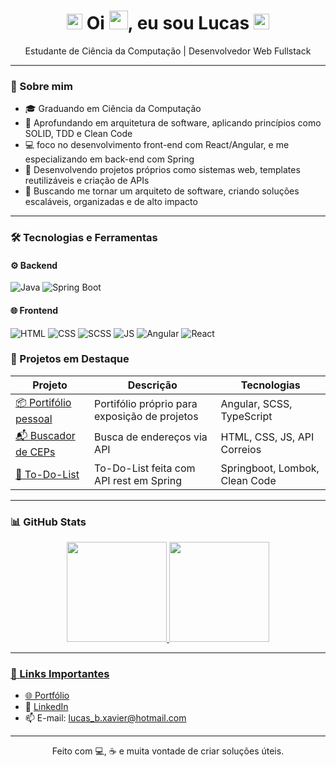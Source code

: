 <h1 align="center"><img src="https://media2.giphy.com/media/QssGEmpkyEOhBCb7e1/giphy.gif?cid=ecf05e47a0n3gi1bfqntqmob8g9aid1oyj2wr3ds3mg700bl&rid=giphy.gif" width ="25"/> Oi <img src="https://raw.githubusercontent.com/MartinHeinz/MartinHeinz/master/wave.gif" width="30px">, eu sou Lucas <img src="https://media2.giphy.com/media/QssGEmpkyEOhBCb7e1/giphy.gif?cid=ecf05e47a0n3gi1bfqntqmob8g9aid1oyj2wr3ds3mg700bl&rid=giphy.gif" width ="25"/></h1>

<p align="center">
  Estudante de Ciência da Computação | Desenvolvedor Web Fullstack
</p>

---

### 🚀 Sobre mim

- 🎓 Graduando em Ciência da Computação
- 🧠 Aprofundando em arquitetura de software, aplicando princípios como SOLID, TDD e Clean Code
- 💻  foco  no desenvolvimento front-end com React/Angular, e me especializando em back-end com Spring
- 🔭 Desenvolvendo projetos próprios como sistemas web, templates reutilizáveis e criação de APIs  
- 🚀 Buscando me tornar um arquiteto de software, criando soluções escaláveis, organizadas e de alto impacto

---

### 🛠️ Tecnologias e Ferramentas

#### ⚙️ Backend
![Java](https://img.shields.io/badge/java-ED8B00?style=for-the-badge&logo=java&logoColor=white)
![Spring Boot](https://img.shields.io/badge/SpringBoot-6DB33F?style=for-the-badge&logo=springboot&logoColor=white)


#### 🌐 Frontend
![HTML](https://img.shields.io/badge/HTML-E34F26?style=for-the-badge&logo=html5&logoColor=white)
![CSS](https://img.shields.io/badge/CSS-1572B6?style=for-the-badge&logo=css&logoColor=white)
![SCSS](https://img.shields.io/badge/SCSS-CB6699?style=for-the-badge&logo=sass&logoColor=white)
![JS](https://img.shields.io/badge/javascript-yellow?style=for-the-badge&logo=javascript&logoColor=white)
![Angular](https://img.shields.io/badge/Angular-DD0031?style=for-the-badge&logo=angular&logoColor=white)
![React](https://img.shields.io/badge/React-20232A?style=for-the-badge&logo=react&logoColor=61DAFB)

### 🔧 Projetos em Destaque

| Projeto | Descrição | Tecnologias |
|--------|-----------|-------------|
| [📦 Portifólio pessoal](https://github.com/LucasBXavier/portifolio-angular) | Portifólio próprio para exposição de projetos | Angular, SCSS, TypeScript |
| [📬 Buscador de CEPs](https://github.com/LucasBXavier/busca-CEP) | Busca de endereços via API | HTML, CSS, JS, API Correios |
| [🧩 To-Do-List](https://github.com/LucasBXavier/ToDoList) | To-Do-List feita com API rest em Spring | Springboot, Lombok, Clean Code |

---

### 📊 GitHub Stats

<div align="center">
  <a href="https://github.com/LucasBXavier">
  <img height="160em" src="https://github-readme-stats.vercel.app/api?username=LucasBXavier&show_icons=true&theme=tokyonight&include_all_commits=false&count_private=true"/>
  <img height="160em" src="https://github-readme-stats.vercel.app/api/top-langs/?username=LucasBXavier&layout=compact&langs_count=7&theme=tokyonight"/>
</div>

---

### 🧭 Links Importantes

- 🌐 [Portfólio](https://lucasboareto.vercel.app)
- 💼 [LinkedIn](https://www.linkedin.com/in/lucas-boareto-6b3964216)
- 📫 E-mail: lucas_b.xavier@hotmail.com

---

<p align="center">Feito com 💻, ☕ e muita vontade de criar soluções úteis.</p>
